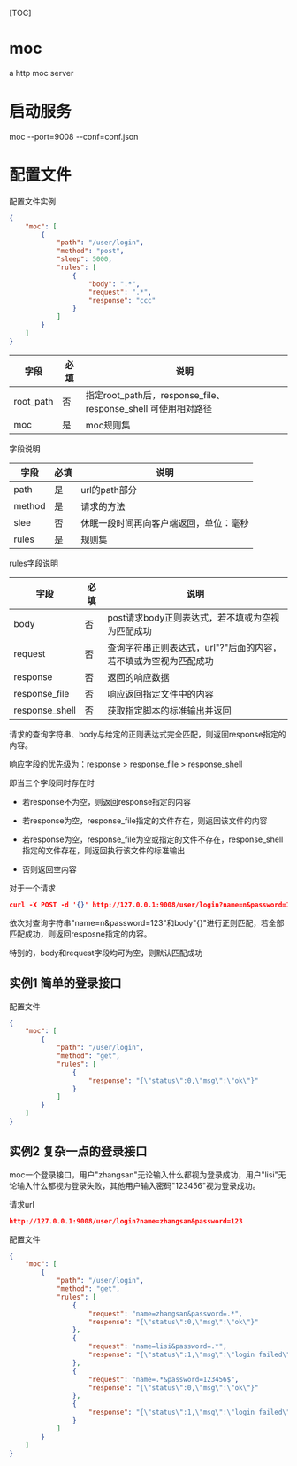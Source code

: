 [TOC]

# moc

a http moc server

# 启动服务

moc --port=9008 --conf=conf.json

# 配置文件

配置文件实例

```json
{
    "moc": [
        {
            "path": "/user/login",
            "method": "post",
            "sleep": 5000,
            "rules": [
                {
                    "body": ".*",
                    "request": ".*",
                    "response": "ccc"
                }
            ]
        }
    ]
}
```

| 字段 | 必填 | 说明 |
| ---  | --- |  --- |
| root_path | 否 | 指定root_path后，response_file、response_shell 可使用相对路径 |
| moc | 是 | moc规则集 |

字段说明

| 字段 | 必填 | 说明 |
| --- | --- | --- |
| path   | 是   | url的path部分                          |
| method | 是   | 请求的方法                             |
| slee   | 否   | 休眠一段时间再向客户端返回，单位：毫秒 |
| rules  | 是   | 规则集                                 |

rules字段说明

|字段|必填|说明|
|---|---|---|
|body    |否|post请求body正则表达式，若不填或为空视为匹配成功|
|request |否|查询字符串正则表达式，url"?"后面的内容，若不填或为空视为匹配成功|
|response|否|返回的响应数据|
|response_file|否|响应返回指定文件中的内容|
|response_shell|否|获取指定脚本的标准输出并返回|

请求的查询字符串、body与给定的正则表达式完全匹配，则返回response指定的内容。

响应字段的优先级为：response > response_file > response_shell

即当三个字段同时存在时

* 若response不为空，则返回response指定的内容

* 若response为空，response_file指定的文件存在，则返回该文件的内容

* 若response为空，response_file为空或指定的文件不存在，response_shell指定的文件存在，则返回执行该文件的标准输出

* 否则返回空内容

对于一个请求

```json
curl -X POST -d '{}' http://127.0.0.1:9008/user/login?name=n&password=123
```

依次对查询字符串"name=n&password=123"和body"{}"进行正则匹配，若全部匹配成功，则返回resposne指定的内容。

特别的，body和request字段均可为空，则默认匹配成功

## 实例1 简单的登录接口

配置文件

```json
{
    "moc": [
        {
            "path": "/user/login",
            "method": "get",
            "rules": [
                {
                    "response": "{\"status\":0,\"msg\":\"ok\"}"
                }
            ]
        }
    ]
}
```



## 实例2 复杂一点的登录接口

moc一个登录接口，用户"zhangsan"无论输入什么都视为登录成功，用户"lisi"无论输入什么都视为登录失败，其他用户输入密码"123456"视为登录成功。

请求url

```json
http://127.0.0.1:9008/user/login?name=zhangsan&password=123
```

配置文件

```json
{
    "moc": [
        {
            "path": "/user/login",
            "method": "get",
            "rules": [
                {
                    "request": "name=zhangsan&password=.*",
                    "response": "{\"status\":0,\"msg\":\"ok\"}"
                },
                {
                    "request": "name=lisi&password=.*",
                    "response": "{\"status\":1,\"msg\":\"login failed\"}"
                },
                {
                    "request": "name=.*&password=123456$",
                    "response": "{\"status\":0,\"msg\":\"ok\"}"
                },
                {
                    "response": "{\"status\":1,\"msg\":\"login failed\"}"
                }
            ]
        }
    ]
}
```

